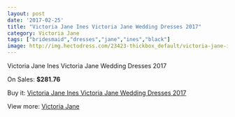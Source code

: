 ```yaml
---
layout: post
date: '2017-02-25'
title: "Victoria Jane Ines Victoria Jane Wedding Dresses 2017"
category: Victoria Jane
tags: ["bridesmaid","dresses","jane","ines","black"]
image: http://img.hectodress.com/23423-thickbox_default/victoria-jane-ines-victoria-jane-wedding-dresses-2013.jpg
---
```

Victoria Jane Ines Victoria Jane Wedding Dresses 2017

On Sales: **$281.76**
<a href="https://www.hectodress.com/victoria-jane/10828-victoria-jane-ines-victoria-jane-wedding-dresses-2013.html"><amp-img layout="responsive" width="600" height="600" src="//img.hectodress.com/23423-thickbox_default/victoria-jane-ines-victoria-jane-wedding-dresses-2013.jpg" alt="Victoria Jane Ines Victoria Jane Wedding Dresses 2017 0" /></a>
<a href="https://www.hectodress.com/victoria-jane/10828-victoria-jane-ines-victoria-jane-wedding-dresses-2013.html"><amp-img layout="responsive" width="600" height="600" src="//img.hectodress.com/23425-thickbox_default/victoria-jane-ines-victoria-jane-wedding-dresses-2013.jpg" alt="Victoria Jane Ines Victoria Jane Wedding Dresses 2017 1" /></a>
<a href="https://www.hectodress.com/victoria-jane/10828-victoria-jane-ines-victoria-jane-wedding-dresses-2013.html"><amp-img layout="responsive" width="600" height="600" src="//img.hectodress.com/23424-thickbox_default/victoria-jane-ines-victoria-jane-wedding-dresses-2013.jpg" alt="Victoria Jane Ines Victoria Jane Wedding Dresses 2017 2" /></a>

Buy it: [Victoria Jane Ines Victoria Jane Wedding Dresses 2017](https://www.hectodress.com/victoria-jane/10828-victoria-jane-ines-victoria-jane-wedding-dresses-2013.html "Victoria Jane Ines Victoria Jane Wedding Dresses 2017")

View more: [Victoria Jane](https://www.hectodress.com/172-victoria-jane "Victoria Jane")